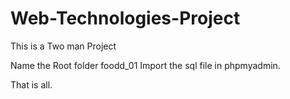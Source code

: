 # Web-Technologies-Project

This is a Two man Project


Name the Root folder foodd_01
Import the sql file in phpmyadmin.


That is all.
